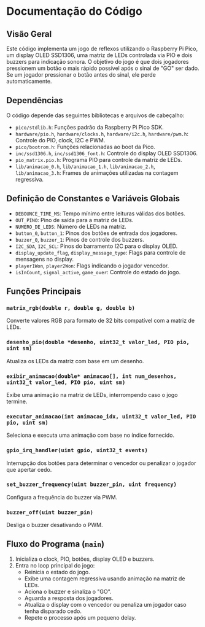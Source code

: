 # Documentação do Código

## Visão Geral
Este código implementa um jogo de reflexos utilizando o Raspberry Pi Pico, um display OLED SSD1306, uma matriz de LEDs controlada via PIO e dois buzzers para indicação sonora. O objetivo do jogo é que dois jogadores pressionem um botão o mais rápido possível após o sinal de "GO" ser dado. Se um jogador pressionar o botão antes do sinal, ele perde automaticamente.

## Dependências
O código depende das seguintes bibliotecas e arquivos de cabeçalho:
- `pico/stdlib.h`: Funções padrão da Raspberry Pi Pico SDK.
- `hardware/pio.h`, `hardware/clocks.h`, `hardware/i2c.h`, `hardware/pwm.h`: Controle do PIO, clock, I2C e PWM.
- `pico/bootrom.h`: Funções relacionadas ao boot da Pico.
- `inc/ssd1306.h`, `inc/ssd1306_font.h`: Controle do display OLED SSD1306.
- `pio_matrix.pio.h`: Programa PIO para controle da matriz de LEDs.
- `lib/animacao_0.h`, `lib/animacao_1.h`, `lib/animacao_2.h`, `lib/animacao_3.h`: Frames de animações utilizadas na contagem regressiva.

## Definição de Constantes e Variáveis Globais
- `DEBOUNCE_TIME_MS`: Tempo mínimo entre leituras válidas dos botões.
- `OUT_PINO`: Pino de saída para a matriz de LEDs.
- `NUMERO_DE_LEDS`: Número de LEDs na matriz.
- `button_0`, `button_1`: Pinos dos botões de entrada dos jogadores.
- `buzzer_0`, `buzzer_1`: Pinos de controle dos buzzers.
- `I2C_SDA`, `I2C_SCL`: Pinos do barramento I2C para o display OLED.
- `display_update_flag`, `display_message_type`: Flags para controle de mensagens no display.
- `player1Won`, `player2Won`: Flags indicando o jogador vencedor.
- `isInCount`, `signal_active`, `game_over`: Controle do estado do jogo.

## Funções Principais
### `matrix_rgb(double r, double g, double b)`
Converte valores RGB para formato de 32 bits compatível com a matriz de LEDs.

### `desenho_pio(double *desenho, uint32_t valor_led, PIO pio, uint sm)`
Atualiza os LEDs da matriz com base em um desenho.

### `exibir_animacao(double* animacao[], int num_desenhos, uint32_t valor_led, PIO pio, uint sm)`
Exibe uma animação na matriz de LEDs, interrompendo caso o jogo termine.

### `executar_animacao(int animacao_idx, uint32_t valor_led, PIO pio, uint sm)`
Seleciona e executa uma animação com base no índice fornecido.

### `gpio_irq_handler(uint gpio, uint32_t events)`
Interrupção dos botões para determinar o vencedor ou penalizar o jogador que apertar cedo.

### `set_buzzer_frequency(uint buzzer_pin, uint frequency)`
Configura a frequência do buzzer via PWM.

### `buzzer_off(uint buzzer_pin)`
Desliga o buzzer desativando o PWM.

## Fluxo do Programa (`main`)
1. Inicializa o clock, PIO, botões, display OLED e buzzers.
2. Entra no loop principal do jogo:
   - Reinicia o estado do jogo.
   - Exibe uma contagem regressiva usando animação na matriz de LEDs.
   - Aciona o buzzer e sinaliza o "GO".
   - Aguarda a resposta dos jogadores.
   - Atualiza o display com o vencedor ou penaliza um jogador caso tenha disparado cedo.
   - Repete o processo após um pequeno delay.

